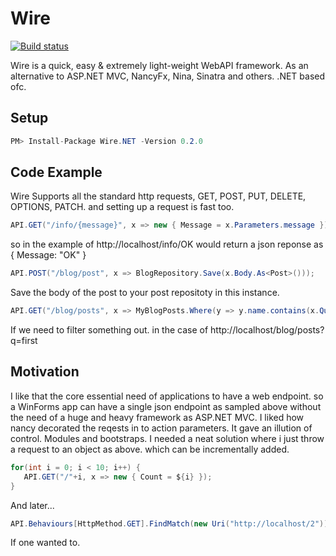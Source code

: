# Wire

[![Build status](https://ci.appveyor.com/api/projects/status/2e55pfc8xbehpg33?svg=true)](https://ci.appveyor.com/project/SperoSophia/wire)

Wire is a quick, easy & extremely light-weight WebAPI framework. As an alternative to ASP.NET MVC, NancyFx, Nina, Sinatra and others. .NET based ofc.

## Setup

```cs
PM> Install-Package Wire.NET -Version 0.2.0
```


## Code Example

Wire Supports all the standard http requests, GET, POST, PUT, DELETE, OPTIONS, PATCH. and setting up a request is fast too.
```cs
API.GET("/info/{message}", x => new { Message = x.Parameters.message });
```
so in the example of http://localhost/info/OK
would return a json reponse as { Message: "OK" }


```cs
API.POST("/blog/post", x => BlogRepository.Save(x.Body.As<Post>()));
```
Save the body of the post to your post repositoty in this instance.


```cs
API.GET("/blog/posts", x => MyBlogPosts.Where(y => y.name.contains(x.QueryString["q"]))));
```
If we need to filter something out. in the case of http://localhost/blog/posts?q=first

## Motivation

I like that the core essential need of applications to have a web endpoint. so a WinForms app can have a single json endpoint as sampled above
without the need of a huge and heavy framework as ASP.NET MVC.
I liked how nancy decorated the reqests in to action parameters. It gave an illution of control.
Modules and bootstraps.
I needed a neat solution where i just throw a request to an object as above. which can be incrementally added.

```cs
for(int i = 0; i < 10; i++) {
   API.GET("/"+i, x => new { Count = ${i} });
}
```

And later...

```cs
API.Behaviours[HttpMethod.GET].FindMatch(new Uri("http://localhost/2")).Function = x => new { Changed = true };
```

If one wanted to.
